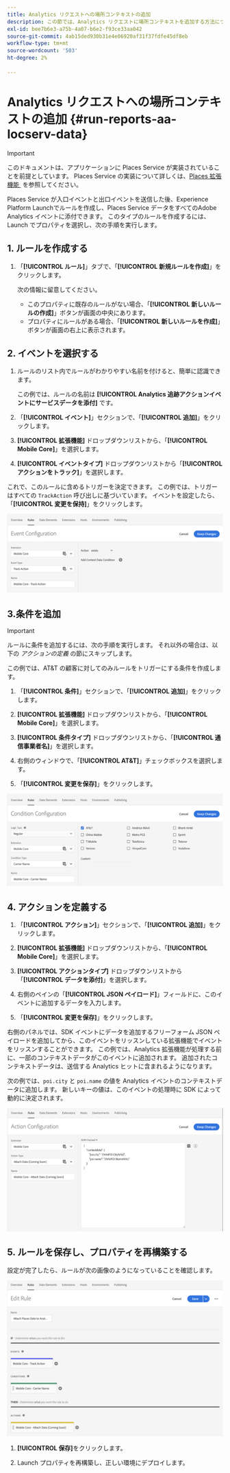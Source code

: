 ```yaml
---
title: Analytics リクエストへの場所コンテキストの追加
description: この節では、Analytics リクエストに場所コンテキストを追加する方法について説明します。
exl-id: bee7b6e3-a75b-4a07-b6e2-f93ce33aa042
source-git-commit: 4ab15ded930b31e4e06920af31f37fdfe45df8eb
workflow-type: tm+mt
source-wordcount: '503'
ht-degree: 2%

---
```


# Analytics リクエストへの場所コンテキストの追加 {#run-reports-aa-locserv-data}

>[!IMPORTANT]
>
>このドキュメントは、アプリケーションに Places Service が実装されていることを前提としています。 Places Service の実装について詳しくは、[Places 拡張機能 &#x200B;](/help/places-ext-aep-sdks/places-extension/places-extension.md) を参照してください。

Places Service が入口イベントと出口イベントを送信した後、Experience Platform Launchでルールを作成し、Places Service データをすべてのAdobe Analytics イベントに添付できます。 このタイプのルールを作成するには、Launch でプロパティを選択し、次の手順を実行します。

## 1. ルールを作成する

1. 「**[!UICONTROL ルール]**」タブで、「**[!UICONTROL 新規ルールを作成]**」をクリックします。

   次の情報に留意してください。
   * このプロパティに既存のルールがない場合、「**[!UICONTROL 新しいルールの作成]**」ボタンが画面の中央にあります。
   * プロパティにルールがある場合、「**[!UICONTROL 新しいルールを作成]**」ボタンが画面の右上に表示されます。

## 2. イベントを選択する

1. ルールのリスト内でルールがわかりやすい名前を付けると、簡単に認識できます。

   この例では、ルールの名前は **[!UICONTROL Analytics 追跡アクションイベントにサービスデータを添付]** です。

1. 「**[!UICONTROL イベント]**」セクションで、「**[!UICONTROL 追加]**」をクリックします。

1. **[!UICONTROL 拡張機能]** ドロップダウンリストから、「**[!UICONTROL Mobile Core]**」を選択します。

1. **[!UICONTROL イベントタイプ]** ドロップダウンリストから「**[!UICONTROL アクションをトラック]**」を選択します。

これで、このルールに含めるトリガーを決定できます。 この例では、トリガーはすべての `TrackAction` 呼び出しに基づいています。 イベントを設定したら、「**[!UICONTROL 変更を保持]**」をクリックします。

![&#x200B; イベントの作成」 &#x200B;](/help/assets/ad-setEvent_use-analytics-data.png)


## 3.条件を追加

>[!IMPORTANT]
>
>ルールに条件を追加するには、次の手順を実行します。 それ以外の場合は、以下の *アクションの定義* の節にスキップします。

この例では、AT&amp;T の顧客に対してのみルールをトリガーにする条件を作成します。

1. 「**[!UICONTROL 条件]**」セクションで、「**[!UICONTROL 追加]**」をクリックします。

1. **[!UICONTROL 拡張機能]** ドロップダウンリストから、「**[!UICONTROL Mobile Core]**」を選択します。

1. **[!UICONTROL 条件タイプ]** ドロップダウンリストから、「**[!UICONTROL 通信事業者名]**」を選択します。

1. 右側のウィンドウで、「**[!UICONTROL AT&amp;T]**」チェックボックスを選択します。

1. 「**[!UICONTROL 変更を保存]**」をクリックします。

![&#x200B; 「条件の作成」 &#x200B;](/help/assets/ad-setCondition_use-analytics-data.png)

## 4. アクションを定義する

1. 「**[!UICONTROL アクション]**」セクションで、「**[!UICONTROL 追加]**」をクリックします。

1. **[!UICONTROL 拡張機能]** ドロップダウンリストから、「**[!UICONTROL Mobile Core]**」を選択します。

1. **[!UICONTROL アクションタイプ]** ドロップダウンリストから「**[!UICONTROL データを添付]**」を選択します。

1. 右側のペインの「**[!UICONTROL JSON ペイロード]**」フィールドに、このイベントに追加するデータを入力します。

1. 「**[!UICONTROL 変更を保存]**」をクリックします。

右側のパネルでは、SDK イベントにデータを追加するフリーフォーム JSON ペイロードを追加してから、このイベントをリッスンしている拡張機能でイベントをリッスンすることができます。 この例では、Analytics 拡張機能が処理する前に、一部のコンテキストデータがこのイベントに追加されます。 追加されたコンテキストデータは、送信する Analytics ヒットに含まれるようになります。

次の例では、`poi.city` と `poi.name` の値を Analytics イベントのコンテキストデータに追加します。 新しいキーの値は、このイベントの処理時に SDK によって動的に決定されます。

![&#x200B; 「アクションを作成」 &#x200B;](/help/assets/ad-setAction_use-analytics-data.png)

## 5. ルールを保存し、プロパティを再構築する

設定が完了したら、ルールが次の画像のようになっていることを確認します。

![&#x200B; 「ルールは完了しました。」 &#x200B;](/help/assets/ad-ruleComplete_use-analytics-data.png)

1. **[!UICONTROL 保存]**&#x200B;をクリックします。

1. Launch プロパティを再構築し、正しい環境にデプロイします。
